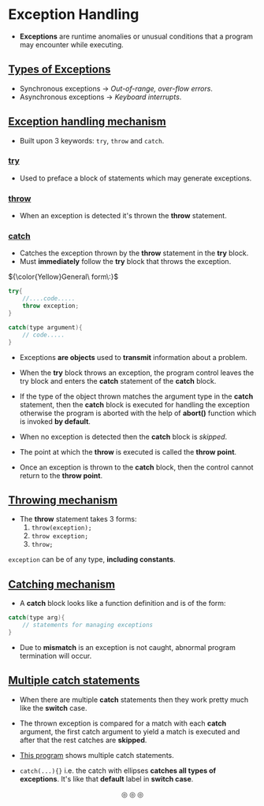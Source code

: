 # Exception Handling
* **Exceptions** are runtime anomalies or unusual conditions that a program may encounter while executing.

## <ins>Types of Exceptions</ins>
* Synchronous exceptions $\rightarrow$ <em>Out-of-range, over-flow errors</em>.
* Asynchronous exceptions $\rightarrow$ <em>Keyboard interrupts</em>.

## <ins>Exception handling mechanism</ins>
* Built upon $3$ keywords: `try`, `throw` and `catch`.

### <ins>try</ins>
* Used to preface a block of statements which may generate exceptions.
### <ins>throw</ins>
* When an exception is detected it's thrown the **throw** statement.
### <ins>catch</ins>
* Catches the exception thrown by the **throw** statement in the **try** block.
* Must **immediately** follow the **try** block that throws the exception.

${\color{Yellow}General\ form\:}$
```c++
try{
	//....code.....
	throw exception;
}

catch(type argument){
	// code.....
}
```
* Exceptions **are objects** used to **transmit** information about a problem.

* When the **try** block throws an exception, the program control leaves the try block and enters the **catch** statement of the **catch** block.
* If the type of the object thrown matches the argument type in the **catch** statement, then the **catch** block is executed for handling the exception otherwise the program is aborted with the help of **abort()** function which is invoked **by default**.
* When no exception is detected then the **catch** block is _skipped_.
* The point at which the **throw** is executed is called the **throw point**.
* Once an exception is thrown to the **catch** block, then the control cannot return to the **throw point**.


## <ins>Throwing mechanism</ins>
* The **throw** statement takes $3$ forms:
	1. `throw(exception);`
	2. `throw exception;`
	3. `throw;`

`exception` can be of any type, **including constants**.

## <ins>Catching mechanism</ins>
* A **catch** block looks like a function definition and is of the form:
```c++
catch(type arg){
	// statements for managing exceptions
}
```
* Due to **mismatch** is an exception is not caught, abnormal program termination will occur.

## <ins>Multiple catch statements</ins>
* When there are multiple **catch** statements then they work pretty much like the **switch** case.
* The thrown exception is compared for a match with each **catch** argument, the first catch argument to yield a match is executed and after that the rest catches are **skipped**.

* [This program](https://github.com/C0DER11101/CPP/blob/quickCPP/ExceptionHandling/Programs/main1.cpp) shows multiple catch statements.

* `catch(...){}` i.e. the catch with ellipses **catches all types of exceptions**. It's like that **default** label in **switch case**.

<p align="center">
&#9678; &#9678; &#9678;
</p>
